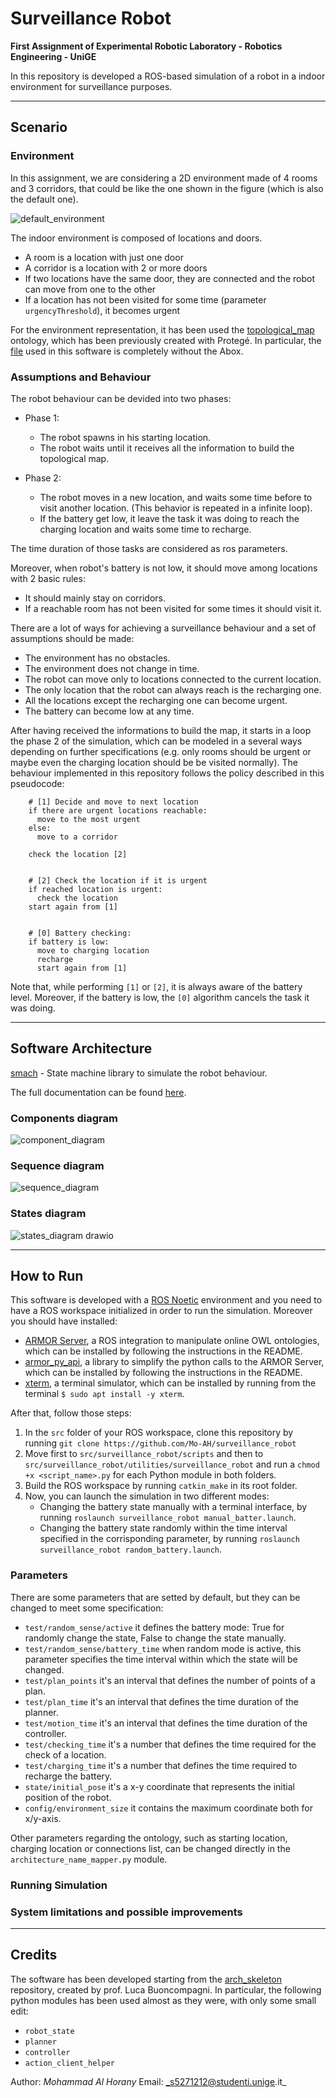 # Surveillance Robot #

**First Assignment of Experimental Robotic Laboratory - Robotics Engineering - UniGE**

In this repository is developed a ROS-based simulation of a robot in a
indoor environment for surveillance purposes.

---

## Scenario ##

### Environment ###


In this assignment, we are considering a 2D environment made of 4 rooms and 3 corridors, that could be like the one shown in the figure (which is also the default one).

![default_environment](https://user-images.githubusercontent.com/91679281/203867615-f3655f83-87aa-480c-9f89-6022ed4af79a.png)

The indoor environment is composed of locations and doors.
 - A room is a location with just one door
 - A corridor is a location with 2 or more doors
 - If two locations have the same door, they are connected and the robot can move from one to the other
 - If a location has not been visited for some time (parameter `urgencyThreshold`), it becomes urgent


For the environment representation, it has been used the [topological_map](https://github.com/buoncubi/topological_map) ontology, which has been previously created with Protegé. In particular, the [file](https://github.com/Mo-AH/surveillance_robot/tree/main/ontologies) used in this software is completely without the Abox.

### Assumptions and Behaviour ###

The robot behaviour can be devided into two phases:

 - Phase 1:
    - The robot spawns in his starting location.
    - The robot waits until it receives all the information to build the topological map.
 
 - Phase 2:
    - The robot moves in a new location, and waits some time before to visit another location. (This behavior is repeated in a infinite loop).
    - If the battery get low, it leave the task it was doing to reach the charging location and waits some time to recharge.

The time duration of those tasks are considered as ros parameters.

Moreover, when robot's battery is not low, it should move among locations with 2 basic rules:
 - It should mainly stay on corridors.
 - If a reachable room has not been visited for some times it should visit it.

There are a lot of ways for achieving a surveillance behaviour and a set of assumptions should be made:
 - The environment has no obstacles.
 - The environment does not change in time.
 - The robot can move only to locations connected to the current location.
 - The only location that the robot can always reach is the recharging one.
 - All the locations except the recharging one can become urgent.
 - The battery can become low at any time.

After having received the informations to build the map, it starts in a loop the phase 2 of the simulation, which can be modeled in a several ways depending on further specifications (e.g. only rooms should be urgent or maybe even the charging location should be be visited normally).
The behaviour implemented in this repository follows the policy described in this pseudocode:

``` 
    # [1] Decide and move to next location
    if there are urgent locations reachable:
      move to the most urgent
    else:
      move to a corridor

    check the location [2]
    

    # [2] Check the location if it is urgent
    if reached location is urgent:
      check the location
    start again from [1]


    # [0] Battery checking:
    if battery is low:
      move to charging location
      recharge
      start again from [1]

```
Note that, while performing `[1]` or `[2]`, it is always aware of the battery level. Moreover, if the battery is low, the `[0]` algorithm cancels the task it was doing. 

---

## Software Architecture ##

[smach](http://wiki.ros.org/smach) - State machine library to simulate the robot behaviour.


The full documentation can be found [here](https://Mo-AH.github.io/surveillance_robot/).

### Components diagram ###

![component_diagram](https://user-images.githubusercontent.com/91679281/203868060-07eac4a6-41d4-48bb-b6a8-51ac289e9a0c.png)

### Sequence diagram ###
![sequence_diagram](https://user-images.githubusercontent.com/91679281/203868067-1aaa2c30-93bb-4eab-866e-c3edf35ddefa.png)

### States diagram ###
![states_diagram drawio](https://user-images.githubusercontent.com/91679281/203871623-20364fd2-2646-4bc9-aca6-3f416d9bb0f7.png)

---

## How to Run ##

This software is developed with a [ROS Noetic](http://wiki.ros.org/noetic) environment and you need to have a ROS workspace initialized in order to run the simulation. Moreover you should have installed:
  - [ARMOR Server](https://github.com/EmaroLab/armor), a ROS integration to manipulate online OWL ontologies, which can be installed by following the instructions in the README.
  - [armor_py_api](https://github.com/EmaroLab/armor_py_api), a library to simplify the python calls to the ARMOR Server, which can be installed by following the instructions in the README.
  - [xterm](https://wiki.archlinux.org/title/Xterm), a terminal simulator, which can be installed by running from the terminal `$ sudo apt install -y xterm`.
  
After that, follow those steps:
  1. In the `src` folder of your ROS workspace, clone this repository by running `git clone https://github.com/Mo-AH/surveillance_robot`
  2. Move first to `src/surveillance_robot/scripts` and then to `src/surveillance_robot/utilities/surveillance_robot` and run a `chmod +x <script_name>.py` for each Python module in both folders.
  3. Build the ROS workspace by running `catkin_make` in its root folder.
  4. Now, you can launch the simulation in two different modes:
      - Changing the battery state manually with a terminal interface, by running `roslaunch surveillance_robot manual_batter.launch`.
      - Changing the battery state randomly within the time interval specified in the corrisponding parameter, by running `roslaunch surveillance_robot random_battery.launch`.
      

### Parameters ###

There are some parameters that are setted by default, but they can be changed to meet some specification:

  - `test/random_sense/active` it defines the battery mode: True for randomly change the state, False to change the state manually.
  - `test/random_sense/battery_time` when random mode is active, this parameter specifies the time interval within which the state will be changed.
  - `test/plan_points` it's an interval that defines the number of points of a plan.
  - `test/plan_time` it's an interval that defines the time duration of the planner.
  - `test/motion_time` it's an interval that defines the time duration of the controller.
  - `test/checking_time` it's a number that defines the time required for the check of a location.
  - `test/charging_time` it's a number that defines the time required to recharge the battery.
  - `state/initial_pose` it's a x-y coordinate that represents the initial position of the robot.
  - `config/environment_size` it contains the maximum coordinate both for x/y-axis.

Other parameters regarding the ontology, such as starting location, charging location or connections list, can be changed directly in the `architecture_name_mapper.py` module.

### Running Simulation ###

### System limitations and possible improvements ##

---

## Credits ##

The software has been developed starting from the [arch_skeleton](https://github.com/buoncubi/arch_skeleton) repository, created by prof. Luca Buoncompagni. In particular, the following python modules has been used almost as they were, with only some small edit:
  - `robot_state`
  - `planner`
  - `controller`
  - `action_client_helper`

Author: _Mohammad Al Horany_
Email: _s5271212@studenti.unige.it_





